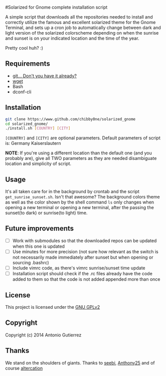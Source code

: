 #Solarized for Gnome complete installation script

A simple script that downloads all the repositories needed to install and correctly utilize the famous and excellent solarized theme for the Gnome Terminal, and sets up a cron job to automatically change between dark and light version of the solarized colorscheme depending on when the sunrise and sunset is on your indicated location and the time of the year.

Pretty cool huh? :) 


## Requirements 

* [git... Don't you have it already?](http://git-scm.com/downloads)
* [wget](https://www.gnu.org/software/wget/)
* Bash
* dconf-cli

## Installation

``` bash
git clone https://www.github.com/chibby0ne/solarized_gnome
cd solarized_gnome/
./install.sh [COUNTRY] [CITY]
```

`[COUNTRY]` and `[CITY]` are optional parameters.
Default parameters of script is: Germany Kaiserslautern

**NOTE**: If you're using a different location than the default one (and you probably are), give all TWO parameters as they are needed disambiguate location and simplicity of script.


## Usage 

It's all taken care for in the background by crontab and the script `get_sunrise_sunset.sh`. Isn't that awesome? 
The background colors theme as well as the color shown by the shell command `ls` only changes when opening a new terminal or opening a new terminal, after the passing the sunset(to dark) or sunrise(to light) time.

## Future improvements

- [ ] Work with submodules so that the downloaded repos can be updated when this one is updated
- [ ] Use minutes for more precision (not sure how relevant as the switch is not necessarily made immediately after sunset but when opening or sourcing .bashrc)
- [ ] Include vimrc code, as there's vimrc sunrise/sunset time update
- [ ] Installation script should check if the .rc files already have the code added to them so that the code is not added appended more than once

## License

This project is licensed under the [GNU GPLv2](LICENSE)

## Copyright 

Copyright (c) 2014 Antonio Gutierrez

## Thanks

We stand on the shoulders of giants. 
Thanks to [seebi](https://github.com/seebi), [Anthony25](https://github.com/Anthony25) and of course [altercation](https://github.com/altercation)
